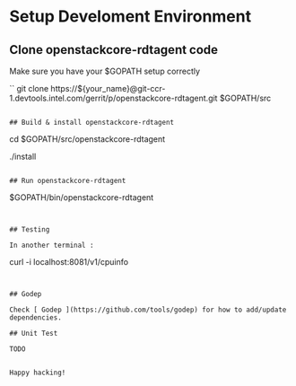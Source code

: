 # Setup Develoment Environment

## Clone openstackcore-rdtagent code

Make sure you have your $GOPATH setup correctly

``
git clone https://${your_name}@git-ccr-1.devtools.intel.com/gerrit/p/openstackcore-rdtagent.git $GOPATH/src
```

## Build & install openstackcore-rdtagent

```
cd $GOPATH/src/openstackcore-rdtagent

./install

```

## Run openstackcore-rdtagent

```
$GOPATH/bin/openstackcore-rdtagent
```


## Testing

In another terminal :

```
curl -i localhost:8081/v1/cpuinfo

```


## Godep

Check [ Godep ](https://github.com/tools/godep) for how to add/update dependencies.

## Unit Test

TODO


Happy hacking!